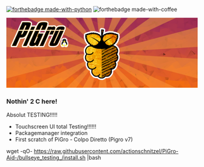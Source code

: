 [![forthebadge made-with-python](http://ForTheBadge.com/images/badges/made-with-python.svg)](https://www.python.org/)
![forthebadge made-with-coffee](https://github.com/actionschnitzel/PiGro-Aid-/blob/gh-pages/powered-by-coffee.svg)


![GUI](https://github.com/actionschnitzel/tingsandstuff/blob/main/header%20X.png)


### Nothin' 2 C here!

Absolut TESTING!!!!!    
    
- Touchscreen UI total Testing!!!!!!    
- Packagemanager integration 
- First scratch of PiGro - Colpo Diretto (Pigro v7)    
    
wget -qO- https://raw.githubusercontent.com/actionschnitzel/PiGro-Aid-/bullseye_testing_/install.sh |bash
